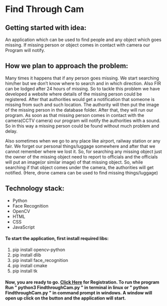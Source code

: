 # Find Through Cam
## Getting started with idea:
An application which can be used to find people and any object which goes missing. If missing person or object comes in contact with camera our Program will notify.
## How we plan to approach the problem:
Many times it happens that if any person goes missing. We start searching him/her but we don’t know where to search and in which direction. Also FIR can be lodged after 24 hours of missing. So to tackle this problem we have developed a website where details of the missing person could be registered. After that authorities would get a notification that someone is missing from such and such location. The authority will then put the image of the missing person in the database folder. After that, they will run our program. As soon as that missing person comes in contact with the camera(CCTV camera) our program will notify the authorities with a sound. So in this way a missing person could be found without much problem and delay.

Also sometimes when we go to any place like airport, railway station or any fair.  We forget our personal things/luggage somewhere and after that we cannot remember where we lost it. So, for searching any missing object just the owner of the missing object need to report to officials and the officials will put an image(or similar image) of that missing object. So, while searching if that object comes under the camera, the authorities will get notified. (Here, drone camera can be used to find missing things/luggage)

## Technology stack:
* Python
* Face Recognition
* OpenCV
* HTML
* CSS
* JavaScript

#### To start the application, first install required libs:

<ol>
<li>pip install opencv-python</li>
<li>pip install dlib</li>
<li>pip install face_recognition</li>
<li>pip install cmake</li>
<li>pip install tk</li>
</ol>

#### Now, you are ready to go. <a href="https://docs.google.com/presentation/d/1aVaOeUXc0F5rQ3LRM7DX1yvLEJwjzPMRsBnEvmG7j-o/edit?usp=sharing">Click Here</a> for Registration. To run the program Run " python3 FindthroughCam.py " in terminal in linux or " python FindthroughCam.py " in command prompt in windows. A window will open up click on the button and the application will start.
